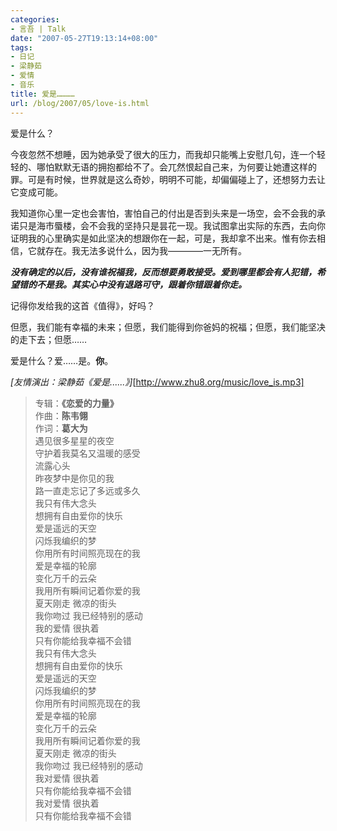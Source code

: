 ```yaml
---
categories:
- 言吾 | Talk
date: "2007-05-27T19:13:14+08:00"
tags:
- 日记
- 梁静茹
- 爱情
- 音乐
title: 爱是…………
url: /blog/2007/05/love-is.html
---
```

爱是什么？

今夜忽然不想睡，因为她承受了很大的压力，而我却只能嘴上安慰几句，连一个轻轻的、哪怕默默无语的拥抱都给不了。会兀然恨起自己来，为何要让她遭这样的罪。可是有时候，世界就是这么奇妙，明明不可能，却偏偏碰上了，还想努力去让它变成可能。

我知道你心里一定也会害怕，害怕自己的付出是否到头来是一场空，会不会我的承诺只是海市蜃楼，会不会我的坚持只是昙花一现。我试图拿出实际的东西，去向你证明我的心里确实是如此坚决的想跟你在一起，可是，我却拿不出来。惟有你去相信，它就存在。我无法多说什么，因为我————一无所有。

***没有确定的以后，没有谁祝福我，反而想要勇敢接受。爱到哪里都会有人犯错，希望错的不是我。其实心中没有退路可守，跟着你错跟着你走。***

记得你发给我的这首《值得》，好吗？

但愿，我们能有幸福的未来；但愿，我们能得到你爸妈的祝福；但愿，我们能坚决的走下去；但愿……

爱是什么？爱……是。**你**。

*[友情演出：梁静茹《爱是......》]*[http://www.zhu8.org/music/love_is.mp3]  
<!--more-->

> 专辑：**《恋爱的力量》**  
> 作曲：**陈韦翎**  
> 作词：**葛大为**  
> 遇见很多星星的夜空  
> 守护着我莫名又温暖的感受  
> 流露心头  
> 昨夜梦中是你见的我  
> 路一直走忘记了多远或多久  
> 我只有伟大念头  
> 想拥有自由爱你的快乐  
> 爱是遥远的天空  
> 闪烁我编织的梦  
> 你用所有时间照亮现在的我  
> 爱是幸福的轮廓  
> 变化万千的云朵  
> 我用所有瞬间记着你爱的我  
> 夏天刚走 微凉的街头  
> 我你吻过 我已经特别的感动  
> 我的爱情 很执着  
> 只有你能给我幸福不会错  
> 我只有伟大念头  
> 想拥有自由爱你的快乐  
> 爱是遥远的天空  
> 闪烁我编织的梦  
> 你用所有时间照亮现在的我  
> 爱是幸福的轮廓  
> 变化万千的云朵  
> 我用所有瞬间记着你爱的我  
> 夏天刚走 微凉的街头  
> 我你吻过 我已经特别的感动  
> 我对爱情 很执着  
> 只有你能给我幸福不会错  
> 我对爱情 很执着  
> 只有你能给我幸福不会错